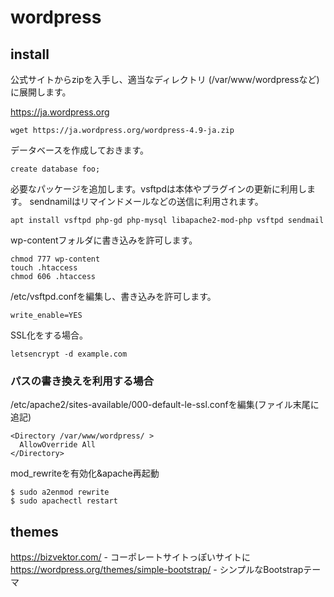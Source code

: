 # wordpress

## install

公式サイトからzipを入手し、適当なディレクトリ (/var/www/wordpressなど)に展開します。

https://ja.wordpress.org

```
wget https://ja.wordpress.org/wordpress-4.9-ja.zip
```

データベースを作成しておきます。

```
create database foo;
```

必要なパッケージを追加します。vsftpdは本体やプラグインの更新に利用します。
sendnamilはリマインドメールなどの送信に利用されます。
```
apt install vsftpd php-gd php-mysql libapache2-mod-php vsftpd sendmail
```

wp-contentフォルダに書き込みを許可します。

```
chmod 777 wp-content
touch .htaccess
chmod 606 .htaccess
```

/etc/vsftpd.confを編集し、書き込みを許可します。

```
write_enable=YES
```

SSL化をする場合。
```
letsencrypt -d example.com
```

### パスの書き換えを利用する場合
/etc/apache2/sites-available/000-default-le-ssl.confを編集(ファイル末尾に追記)
```
<Directory /var/www/wordpress/ >
  AllowOverride All
</Directory>
```

mod_rewriteを有効化&apache再起動
```
$ sudo a2enmod rewrite
$ sudo apachectl restart

```
## themes

https://bizvektor.com/ - コーポレートサイトっぽいサイトに
https://wordpress.org/themes/simple-bootstrap/ - シンプルなBootstrapテーマ
